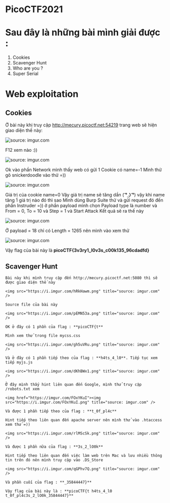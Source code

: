 # PicoCTF2021

# Sau đây là những bài mình giải được : 
  1. Cookies
  2. Scavenger Hunt
  3. Who are you ? 
  4. Super Serial 
  
# Web exploitation
  ## Cookies 
   Ở bài này khi truy cập http://mecury.picoctf.net:54219 trang web sẽ hiện giao diện thế này:
   
   <img src="https://i.imgur.com/NmcUoOv.png" title="source: imgur.com" />
    
   F12 xem nào :))
    
   <img src="https://i.imgur.com/IpRRezq.png" title="source: imgur.com" />
    
   Ok vào phần Network mình thấy web có gửi 1 Cookie có name=-1 
   Mình thử gõ snickerdoodle vào thử =)) 
    
   <img src="https://i.imgur.com/sBvOAcN.png" title="source: imgur.com" />
    
   Giá trị của cookie name=0
   Vậy giá trị name sẽ tăng dần ( ͡° ͜ʖ ͡°) vậy khi name tăng 1 giá trị nào đó thì sao 
   Mình dùng Burp Suite thử và gửi request đó đến phần Instruder =)) ở phần payload mình chọn Payload type là number và From = 0, To = 10 và Step = 1 và Start Attack 
   Kết quả sẽ ra thế này
   
   <img href="https://imgur.com/sDFleel"><img src="https://i.imgur.com/sDFleel.png" title="source: imgur.com" />
   
   Ở payload = 18 chỉ có Length = 1265 nên mình vào xem thử 
   
   <img href="https://imgur.com/ThIvUPs"><img src="https://i.imgur.com/ThIvUPs.png" title="source: imgur.com" />
   
   Vậy flag của bài này là **picoCTF{3v3ry1_l0v3s_c00k135_96cdadfd}**
   
   ## Scavenger Hunt
    Bài này khi mình truy cập đến http://mecury.picoctf.net:5080 thì sẽ được giao diện thế này
	
	<img src="https://i.imgur.com/hRkHawm.png" title="source: imgur.com" />
	
	Source file của bài này 
	
	<img src="https://i.imgur.com/pEMN53a.png" title="source: imgur.com" />
	
	OK ở đây có 1 phần của flag : **picoCTF{t**
	
	Mình xem thử trong file mycss.css
	
	<img src="https://i.imgur.com/gh5uVRu.png" title="source: imgur.com" />
	
	Và ở đây có 1 phần tiếp theo của flag : **h4ts_4_l0**. Tiếp tục xem tiếp myjs.js 
	
	<img src="https://i.imgur.com/dKhBWx1.png" title="source: imgur.com" />
	
	Ở đây mình thấy hint liên quan đến Google, mình thử truy cập /robots.txt xem 
	
	<img href="https://imgur.com/FOxYKuI"><img src="https://i.imgur.com/FOxYKuI.png" title="source: imgur.com" />
	
	Và được 1 phần tiếp theo của flag : **t_0f_pl4c** 
	
	Hint tiếp theo liên quan đến apache server nên mình thử vào .htaccess xem thử =))
	
	<img src="https://i.imgur.com/rlMScSk.png" title="source: imgur.com" />
	
	Và được 1 phần nữa của flag : **3s_2_lO0k**
	
	Hint tiếp theo liên quan đến việc làm web trên Mac và lưu nhiều thông tin trên đó nên mình truy cập vào .DS_Store
	
	<img src="https://i.imgur.com/qGPhv7Q.png" title="source: imgur.com" />
	
	Và phần cuối của flag : **_35844447}**

	Vậy flag của bài này là : **picoCTF{t h4ts_4_l0 t_0f_pl4c3s_2_lO0k_35844447}**

	
	

   
